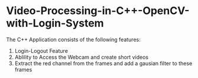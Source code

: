 # Video-Processing-in-C++-OpenCV-with-Login-System
The C++ Application consists of the following features: 

1. Login-Logout Feature 
2. Ablility to Access the Webcam and create short videos 
3. Extract the red channel from the frames and add a gausian filter to these frames 
